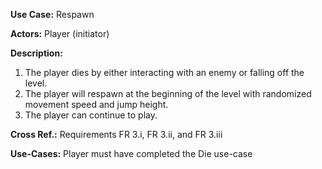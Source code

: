 **Use Case:** Respawn

**Actors:** Player (initiator)

**Description:**

1. The player dies by either interacting with an enemy or falling off the level.
1. The player will respawn at the beginning of the level with randomized movement speed and jump height.
1. The player can continue to play.

**Cross Ref.:** Requirements FR 3.i, FR 3.ii, and FR 3.iii

**Use-Cases:** Player must have completed the Die use-case
